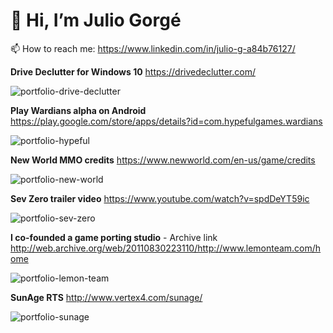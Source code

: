 # 👋 Hi, I’m Julio Gorgé

📫 How to reach me: https://www.linkedin.com/in/julio-g-a84b76127/

<!---
julio-gorge/julio-gorge is a ✨ special ✨ repository because its `README.md` (this file) appears on your GitHub profile.
You can click the Preview link to take a look at your changes.
--->

**Drive Declutter for Windows 10** https://drivedeclutter.com/

![portfolio-drive-declutter](https://user-images.githubusercontent.com/43040195/166667809-67226514-c092-464e-98ca-571ea5695347.jpg)

**Play Wardians alpha on Android** https://play.google.com/store/apps/details?id=com.hypefulgames.wardians

![portfolio-hypeful](https://user-images.githubusercontent.com/43040195/166666965-17a1cbc4-dafa-4156-8ee9-20f62d2250fb.jpg)

**New World MMO credits** https://www.newworld.com/en-us/game/credits

![portfolio-new-world](https://user-images.githubusercontent.com/43040195/166667008-51ed8d48-f2d4-4e90-84e0-413470affef6.jpg)

**Sev Zero trailer video** https://www.youtube.com/watch?v=spdDeYT59ic

![portfolio-sev-zero](https://user-images.githubusercontent.com/43040195/166671114-eba0fa4e-baa1-46a2-9b90-c1b28fd384f1.jpg)

**I co-founded a game porting studio** - Archive link http://web.archive.org/web/20110830223110/http://www.lemonteam.com/home

![portfolio-lemon-team](https://user-images.githubusercontent.com/43040195/166673477-98520d90-050f-4a49-a4f4-b4abe025f5c8.jpg)

**SunAge RTS** http://www.vertex4.com/sunage/

![portfolio-sunage](https://user-images.githubusercontent.com/43040195/166669250-02b34d35-aba3-4d28-9b55-b873e3385090.jpg)

